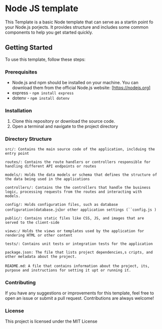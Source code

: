 # Node JS template

This Template is a basic Node template that can serve as a startin point fo your Node.js porjects. It provides structure and includes some common components to help you get started quickly.

## Getting Started

To use this template, follow these steps:

### Prerequisites

- Node.js and npm should be installed on your machine. You can download them from the official Node.js website: [https://nodejs.org]
- express - `npm install express`
- dotenv - `npm install dotenv`

### Installation

1. Clone this repository or download the source code.
2. Open a terminal and navigate to the project directory

### Directory Structure


`src/: Contains the main source code of the application, inclduing the entry point`

`routes/: Contains the route handlers or controllers responsible for handling different API endpoints or routes`

`models/: Holds the data models or schema that defines the structure of the data being used in the applications`

`controllers/: Contains the the controllers that handle the business logic, processing requests from the routes and interacting with models.`

`config/: Holds configuration files, such as database configuration(database.js`)`or other application settings (``config.js )`

`public/: Contains static files like CSS, JS, and images that are served to the client-side`

`views:/ Holds the views or templates used by the application for rendering HTML or other content`

`tests/: Contains unit tests or integration tests for the application`

`package.json: The file that lists project dependencies,s cripts, and other metadata about the project.`

`README.md`:` A file that contains information about the project, its, purpose and instructions for setting it upt or running it.`


### Contributing

If you have any suggestions or improvements for this template, feel free to open an issue or submit a pull request. Contributions are always welcome!

### License

This project is licensed under the MIT License
